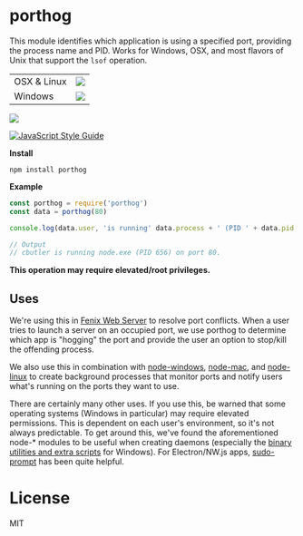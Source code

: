 # porthog

This module identifies which application is using a specified
port, providing the process name and PID. Works for Windows, OSX, and most flavors of Unix that support the `lsof` operation.

<div style="display: flexbox; flex-direction: row;">
  <table>
    <tr>
      <td>OSX & Linux</td><td><img src="https://travis-ci.org/coreybutler/porthog.svg?branch=master"/></td>
    </tr>
    <tr>
      <td>Windows</td><td><img src="https://ci.appveyor.com/api/projects/status/9bno1artnhr9r45o"/></td>
    </tr>
  </table>
  <a href="https://github.com/feross/standard" target="_blank">
  <img src="https://cdn.rawgit.com/feross/standard/master/badge.svg"/>
  </a>
</div>

[![JavaScript Style Guide]()]()

**Install**

`npm install porthog`

**Example**

```js
const porthog = require('porthog')
const data = porthog(80)

console.log(data.user, 'is running' data.process + ' (PID ' + data.pid + ') on port 80.')

// Output
// cbutler is running node.exe (PID 656) on port 80.
```

**This operation may require elevated/root privileges.**

## Uses

We're using this in [Fenix Web Server](http://fenixwebserver.com)
to resolve port conflicts. When a user tries to launch a server
on an occupied port, we use porthog to determine which app is
"hogging" the port and provide the user an option to stop/kill the offending process.

We also use this in combination with [node-windows](https://github.com/coreybutler/node-windows),
[node-mac](https://github.com/coreybutler/node-mac), and
[node-linux](https://github.com/coreybutler/node-linux) to
create background processes that monitor ports and notify
users what's running on the ports they want to use.

There are certainly many other uses. If you use this, be
warned that some operating systems (Windows in particular)
may require elevated permissions. This is dependent on
each user's environment, so it's not always predictable. To
get around this, we've found the aforementioned node-* modules
to be useful when creating daemons (especially the [binary utilities and extra  scripts](https://github.com/coreybutler/node-windows/tree/master/bin) for Windows). For Electron/NW.js apps,
[sudo-prompt](https://github.com/jorangreef/sudo-prompt) has been
quite helpful.

# License

MIT
